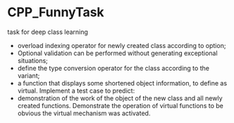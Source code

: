 # CPP_FunnyTask
task for deep class learning

- overload indexing operator for newly created class according to
option;
- Optional validation can be performed without generating
exceptional situations;
- define the type conversion operator for the class according to the variant;
- a function that displays some shortened object information, to define
as virtual.
Implement a test case to predict:
- demonstration of the work of the object of the new class and all newly created functions.
Demonstrate the operation of virtual functions to be obvious
the virtual mechanism was activated.
